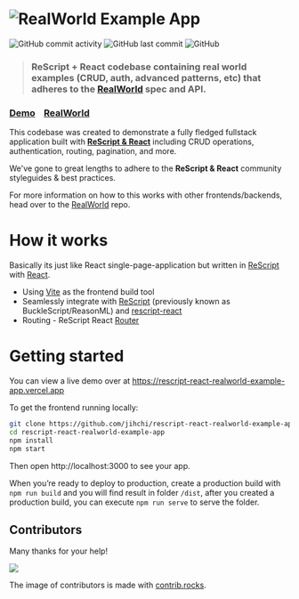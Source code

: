 # ![RealWorld Example App](logo.png)

![GitHub commit activity](https://img.shields.io/github/commit-activity/m/jihchi/rescript-react-realworld-example-app)
![GitHub last commit](https://img.shields.io/github/last-commit/jihchi/rescript-react-realworld-example-app)
![GitHub](https://img.shields.io/github/license/jihchi/rescript-react-realworld-example-app)

> ### ReScript + React codebase containing real world examples (CRUD, auth, advanced patterns, etc) that adheres to the [RealWorld](https://github.com/gothinkster/realworld) spec and API.

### [Demo](https://rescript-react-realworld-example-app.vercel.app)&nbsp;&nbsp;&nbsp;&nbsp;[RealWorld](https://github.com/gothinkster/realworld)

This codebase was created to demonstrate a fully fledged fullstack application built with **[ReScript & React](https://rescript-lang.org/docs/react/latest/introduction)** including CRUD operations, authentication, routing, pagination, and more.

We've gone to great lengths to adhere to the **ReScript & React** community styleguides & best practices.

For more information on how to this works with other frontends/backends, head over to the [RealWorld](https://github.com/gothinkster/realworld) repo.

# How it works

Basically its just like React single-page-application but written in [ReScript](https://rescript-lang.org/) with [React](https://reactjs.org/).

- Using [Vite](https://vitejs.dev/) as the frontend build tool
- Seamlessly integrate with [ReScript](https://rescript-lang.org/) (previously known as BuckleScript/ReasonML) and [rescript-react](https://rescript-lang.org/docs/react/latest/introduction)
- Routing - ReScript React [Router](https://rescript-lang.org/docs/react/latest/router)

# Getting started

You can view a live demo over at https://rescript-react-realworld-example-app.vercel.app

To get the frontend running locally:

```bash
git clone https://github.com/jihchi/rescript-react-realworld-example-app.git
cd rescript-react-realworld-example-app
npm install
npm start
```

Then open http://localhost:3000 to see your app.

When you’re ready to deploy to production, create a production build with `npm run build` and you will find result in folder `/dist`, after you created a production build, you can execute `npm run serve` to serve the folder.

## Contributors

Many thanks for your help!

<a href="https://github.com/jihchi/rescript-react-realworld-example-app/graphs/contributors">
  <img src="https://contrib.rocks/image?repo=jihchi/rescript-react-realworld-example-app" />
</a>

The image of contributors is made with [contrib.rocks](https://contrib.rocks).
